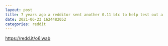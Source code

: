 ```yaml
--- 
layout: post 
title: 7 years ago a redditor sent another 0.11 btc to help test out a wallet. That's equivalent to $3,659.00 today. 
date: 2021-06-23 1624482052 
categories: reddit 
--- 
```

https://redd.it/o6lwab